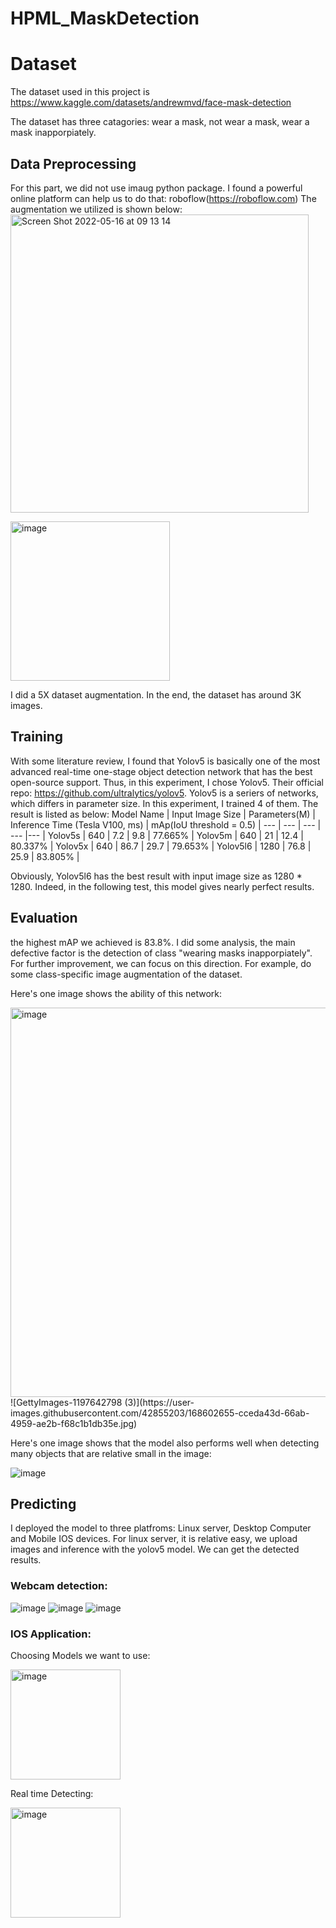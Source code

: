 # HPML_MaskDetection
# Dataset
The dataset used in this project is https://www.kaggle.com/datasets/andrewmvd/face-mask-detection

The dataset has three catagories: wear a mask, not wear a mask, wear a mask inapporpiately.

## Data Preprocessing
For this part, we did not use imaug python package. I found a powerful online platform can help us to do that: roboflow(https://roboflow.com)
The augmentation we utilized is shown below:
<img width="477" alt="Screen Shot 2022-05-16 at 09 13 14" src="https://user-images.githubusercontent.com/42855203/168600517-093f3497-3e69-43c3-9a79-9c527e86005a.png">

<img width="255" alt="image" src="https://user-images.githubusercontent.com/42855203/168605419-6672cf33-947c-4275-8484-c9b8f530850e.png">

I did a 5X dataset augmentation. In the end, the dataset has around 3K images.

## Training
With some literature review, I found that Yolov5 is basically one of the most advanced real-time one-stage object detection network that has the best open-source support. Thus, in this experiment, I chose Yolov5. Their official repo: https://github.com/ultralytics/yolov5. Yolov5 is a seriers of networks, which differs in parameter size. In this experiment, I trained 4 of them. The result is listed as below:
Model Name | Input Image Size | Parameters(M) | Inference Time (Tesla V100, ms) | mAp(IoU threshold = 0.5) |
--- | --- | --- | --- |--- |
Yolov5s | 640 | 7.2 | 9.8 | 77.665% |
Yolov5m | 640 | 21 | 12.4 | 80.337% |
Yolov5x | 640 | 86.7 | 29.7 | 79.653% |
Yolov5l6 | 1280 | 76.8 | 25.9 | 83.805% |

Obviously, Yolov5l6 has the best result with input image size as 1280 * 1280. Indeed, in the following test, this model gives nearly perfect results.

## Evaluation
the highest mAP we achieved is 83.8%. I did some analysis, the main defective factor is the detection of class "wearing masks inapporpiately". For further improvement, we can focus on this direction. For example, do some class-specific image augmentation of the dataset.

Here's one image shows the ability of this network:

<img width="623" alt="image" src="https://user-images.githubusercontent.com/42855203/168602742-edb2c4ee-97d0-447d-97ba-68e806849e37.png">
![GettyImages-1197642798 (3)](https://user-images.githubusercontent.com/42855203/168602655-cceda43d-66ab-4959-ae2b-f68c1b1db35e.jpg)
 
 Here's one image shows that the model also performs well when detecting many objects that are relative small in the image:
 
![image](https://user-images.githubusercontent.com/42855203/168605139-ad76ba22-e6a5-4564-8a52-8fc13fd6ee27.jpeg)

 
 ## Predicting
 I deployed the model to three platfroms: Linux server, Desktop Computer and Mobile IOS devices.
 For linux server, it is relative easy, we upload images and inference with the yolov5 model. We can get the detected results.
 
 ### Webcam detection:
 
 ![image](https://user-images.githubusercontent.com/42855203/168605211-2c290b86-2433-4c41-a6ab-4ff3f44fb394.jpeg)
![image](https://user-images.githubusercontent.com/42855203/168604568-4993e7f0-46eb-470d-93a5-86248d387891.jpeg)
![image](https://user-images.githubusercontent.com/42855203/168604592-4a2f43c9-1741-4436-b4fe-5d7d433703aa.jpeg)

### IOS Application:
Choosing Models we want to use:

<img width="176" alt="image" src="https://user-images.githubusercontent.com/42855203/168604644-99bc66ed-6009-4446-8fcd-8477d939ef56.png">

Real time Detecting:

<img width="176" alt="image" src="https://user-images.githubusercontent.com/42855203/168604735-85bca621-2e7d-42c7-892c-7f7f26c300da.png">

